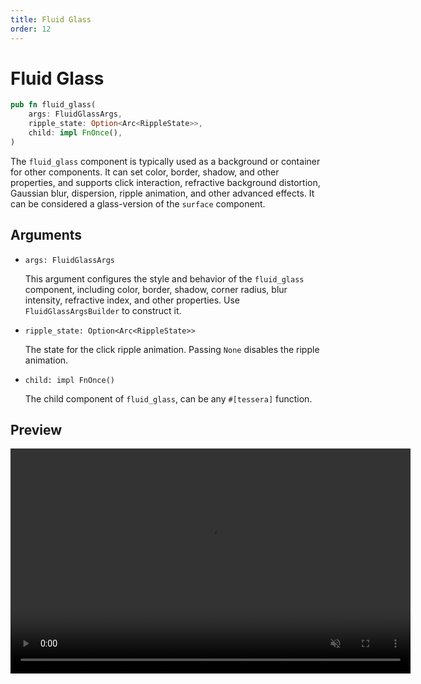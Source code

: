 ```yaml
---
title: Fluid Glass
order: 12
---
```


# Fluid Glass

```rust
pub fn fluid_glass(
    args: FluidGlassArgs,
    ripple_state: Option<Arc<RippleState>>,
    child: impl FnOnce(),
)
```

The `fluid_glass` component is typically used as a background or container for other components. It can set color, border, shadow, and other properties, and supports click interaction, refractive background distortion, Gaussian blur, dispersion, ripple animation, and other advanced effects. It can be considered a glass-version of the `surface` component.

## Arguments

- `args: FluidGlassArgs`

  This argument configures the style and behavior of the `fluid_glass` component, including color, border, shadow, corner radius, blur intensity, refractive index, and other properties. Use `FluidGlassArgsBuilder` to construct it.

- `ripple_state: Option<Arc<RippleState>>`

  The state for the click ripple animation. Passing `None` disables the ripple animation.

- `child: impl FnOnce()`

  The child component of `fluid_glass`, can be any `#[tessera]` function.

## Preview

<video width="640" height="360" autoplay loop muted>

<source src="/fluid_glass_example.mp4" type="video/mp4">
Your browser does not support the video tag
</video>
